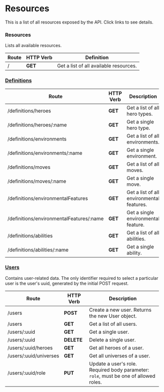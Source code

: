 # Resources

This is a list of all resources exposed by the API. Click links to see details.

### Resources

Lists all available resources.

Route | HTTP Verb | Definition
------|-----------|---------------------------------------
/     | **GET**   | Get a list of all available resources.

### [Definitions](Definitions.md)

Route                                    | HTTP Verb | Description
-----------------------------------------|-----------|------------------------------------------
/definitions/heroes                      | **GET**   | Get a list of all hero types.
/definitions/heroes/:name                | **GET**   | Get a single hero type.
/definitions/environments                | **GET**   | Get a list of all environments.
/definitions/environments/:name          | **GET**   | Get a single environment.
/definitions/moves                       | **GET**   | Get a list of all moves.
/definitions/moves/:name                 | **GET**   | Get a single move.
/definitions/environmentalFeatures       | **GET**   | Get a list of all environmental features.
/definitions/environmentalFeatures/:name | **GET**   | Get a single environmental feature.
/definitions/abilities                   | **GET**   | Get a list of all abilities.
/definitions/abilities/:name             | **GET**   | Get a single ability.

### [Users](Users.md)

Contains user-related data. The only identifier required to select a particular user is the user's uuid, generated by the initial POST request.

Route                  | HTTP Verb  | Description
-----------------------|------------|-------------------------------------------------------------------------------------
/users                 | **POST**   | Create a new user. Returns the new User object.
/users                 | **GET**    | Get a list of all users.
/users/:uuid           | **GET**    | Get a single user.
/users/:uuid           | **DELETE** | Delete a single user.
/users/:uuid/heroes    | **GET**    | Get all heroes of a user.
/users/:uuid/universes | **GET**    | Get all universes of a user.
/users/:uuid/role      | **PUT**    | Update a user's role. Required body parameter: `role`, must be one of allowed roles.
